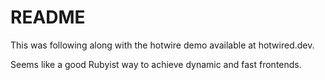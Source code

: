 # README

This was following along with the hotwire demo available at hotwired.dev.

Seems like a good Rubyist way to achieve dynamic and fast frontends.
